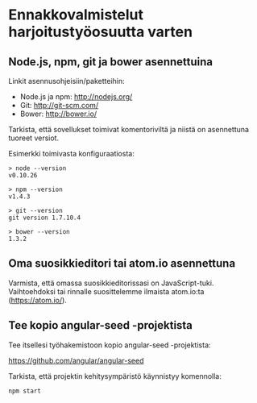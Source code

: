 # Ennakkovalmistelut harjoitustyöosuutta varten

## Node.js, npm, git ja bower asennettuina

Linkit asennusohjeisiin/paketteihin:

- Node.js ja npm: <http://nodejs.org/>
- Git: <http://git-scm.com/>
- Bower: <http://bower.io/>

Tarkista, että sovellukset toimivat komentoriviltä ja niistä on asennettuna
tuoreet versiot.

Esimerkki toimivasta konfiguraatiosta:

    > node --version
    v0.10.26

    > npm --version
    v1.4.3

    > git --version
    git version 1.7.10.4

    > bower --version
    1.3.2

## Oma suosikkieditori tai atom.io asennettuna

Varmista, että omassa suosikkieditorissasi on JavaScript-tuki.
Vaihtoehdoksi tai rinnalle suosittelemme ilmaista atom.io:ta (<https://atom.io/>).

## Tee kopio angular-seed -projektista

Tee itsellesi työhakemistoon kopio angular-seed -projektista:

<https://github.com/angular/angular-seed>

Tarkista, että projektin kehitysympäristö käynnistyy komennolla:

    npm start
